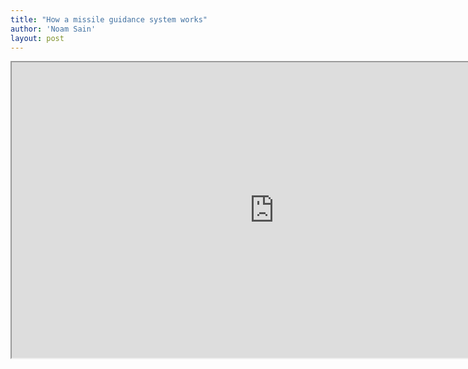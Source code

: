 ```yaml
---
title: "How a missile guidance system works"
author: 'Noam Sain'
layout: post
---
```


<iframe height="473" src="https://www.youtube.com/embed/3Bby5pOVZJ0?feature=oembed" title="Missile Guidance System" width="840"></iframe>